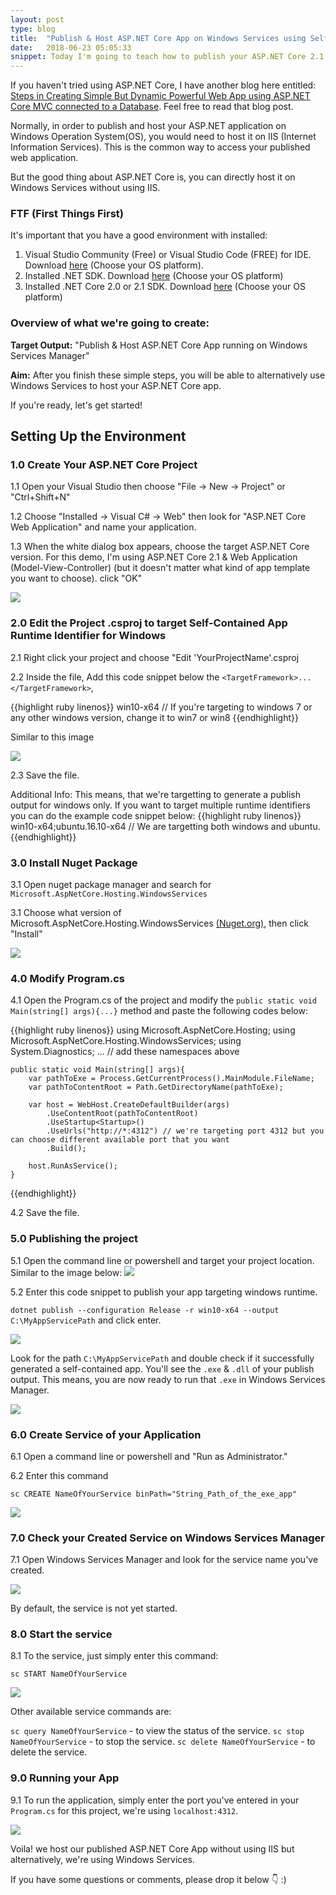 ```yaml
---
layout: post
type: blog
title:  "Publish & Host ASP.NET Core App on Windows Services using Self-Contained Application for Windows"
date:   2018-06-23 05:05:33
snippet: Today I'm going to teach how to publish your ASP.NET Core 2.1 app on Windows Service using self-contained application for windows. 
---
```


If you haven't tried using ASP.NET Core, I have another blog here entitled: <a href="https://deanilvincent.github.io/2018/01/12/steps-in-creating-simple-but-dynamic-powerful-web-app-using-asp-net-core-mvc-connected-to-a-database/">Steps in Creating Simple But Dynamic Powerful Web App using ASP.NET Core MVC connected to a Database</a>. Feel free to read that blog post. 

Normally, in order to publish and host your ASP.NET application on Windows Operation System(OS), you would need to host it on IIS (Internet Information Services). This is the common way to access your published web application.

But the good thing about ASP.NET Core is, you can directly host it on Windows Services without using IIS.

### FTF (First Things First)

It's important that you have a good environment with installed:

1. Visual Studio Community (Free) or Visual Studio Code (FREE) for IDE. Download <a href="https://www.visualstudio.com/downloads/">here</a> (Choose your OS platform).
2. Installed .NET SDK. Download <a href="https://www.microsoft.com/net/learn/get-started/windows">here</a> (Choose your OS platform)
3. Installed .NET Core 2.0 or 2.1 SDK. Download <a href="https://www.microsoft.com/net/download/windows">here</a> (Choose your OS platform)

### Overview of what we're going to create:

<strong>Target Output:</strong> "Publish & Host ASP.NET Core App running on Windows Services Manager"

<strong>Aim:</strong> After you finish these simple steps, you will be able to alternatively use Windows Services to host your ASP.NET Core app.

If you're ready, let's get started!

## Setting Up the Environment

### 1.0 Create Your ASP.NET Core Project
1.1 Open your Visual Studio then choose "File -> New -> Project" or "Ctrl+Shift+N"

1.2 Choose "Installed -> Visual C# -> Web" then look for "ASP.NET Core Web Application" and name your application.

1.3 When the white dialog box appears, choose the target ASP.NET Core version. For this demo, I'm using ASP.NET Core 2.1 & Web Application (Model-View-Controller) (but it doesn't matter what kind of app template you want to choose). click "OK"

<img src="https://user-images.githubusercontent.com/10904957/41809015-13be415e-7719-11e8-875c-7085c953a9e0.PNG" />

### 2.0 Edit the Project .csproj to target Self-Contained App Runtime Identifier for Windows

2.1 Right click your project and choose "Edit 'YourProjectName'.csproj

2.2 Inside the file, Add this code snippet below the `<TargetFramework>...</TargetFramework>`,

{{highlight ruby linenos}}
      <RuntimeIdentifier>win10-x64</RuntimeIdentifier>
      // If you're targeting to windows 7 or any other windows version, change it to win7 or win8
{{endhighlight}}

Similar to this image

<img src="https://user-images.githubusercontent.com/10904957/41809125-98502d00-771a-11e8-84b7-0b5cc30025c1.PNG" />

2.3 Save the file.

Additional Info: This means, that we're targetting to generate a publish output for windows only. If you want to target multiple runtime identifiers you can do the example code snippet below:
{{highlight ruby linenos}}
      <RuntimeIdentifier>win10-x64;ubuntu.16.10-x64</RuntimeIdentifier>
      // We are targetting both windows and ubuntu.
{{endhighlight}}

### 3.0 Install Nuget Package

3.1 Open nuget package manager and search for `Microsoft.AspNetCore.Hosting.WindowsServices`

3.1 Choose what version of Microsoft.AspNetCore.Hosting.WindowsServices <a href="https://www.nuget.org/packages/Microsoft.AspNetCore.Hosting.WindowsServices/">(Nuget.org)</a>, then click "Install"

<img src="https://user-images.githubusercontent.com/10904957/41809718-d939fb48-7724-11e8-9234-239905905248.PNG"/>

### 4.0 Modify Program.cs

4.1 Open the Program.cs of the project and modify the `public static void Main(string[] args){...}` method and paste the following codes below:

{{highlight ruby linenos}}
    using Microsoft.AspNetCore.Hosting;
    using Microsoft.AspNetCore.Hosting.WindowsServices;
    using System.Diagnostics;
    ... // add these namespaces above

    public static void Main(string[] args){
        var pathToExe = Process.GetCurrentProcess().MainModule.FileName;
        var pathToContentRoot = Path.GetDirectoryName(pathToExe);

        var host = WebHost.CreateDefaultBuilder(args)
            .UseContentRoot(pathToContentRoot)
            .UseStartup<Startup>()
            .UseUrls("http://*:4312") // we're targeting port 4312 but you can choose different available port that you want
            .Build();

        host.RunAsService();
    }
{{endhighlight}}

4.2 Save the file.

### 5.0 Publishing the project

5.1 Open the command line or powershell and target your project location.
Similar to the image below:
<img src="https://user-images.githubusercontent.com/10904957/41809723-ebdc796a-7724-11e8-9ee0-1e35013e13c1.PNG" />

5.2 Enter this code snippet to publish your app targeting windows runtime.

`dotnet publish --configuration Release -r win10-x64 --output C:\MyAppServicePath` and click enter.

<img src="https://user-images.githubusercontent.com/10904957/41809719-d96918ba-7724-11e8-9ff2-3ea6c4d9b983.PNG"/>

Look for the path `C:\MyAppServicePath` and double check if it successfully generated a self-contained app. You'll see the `.exe` & `.dll` of your publish output. This means, you are now ready to run that `.exe` in Windows Services Manager.

<img src="https://user-images.githubusercontent.com/10904957/41809769-b6863354-7725-11e8-8b04-b4aa6b9b83bb.PNG" />

### 6.0 Create Service of your Application

6.1 Open a command line or powershell and "Run as Administrator."

6.2 Enter this command

`sc CREATE NameOfYourService binPath="String_Path_of_the_exe_app"`

<img src="https://user-images.githubusercontent.com/10904957/41809820-84b297ae-7726-11e8-8afe-c2b9728272cf.PNG" />

### 7.0 Check your Created Service on Windows Services Manager

7.1 Open Windows Services Manager and look for the service name you've created.

<img src="https://user-images.githubusercontent.com/10904957/41809863-4d6ea28c-7727-11e8-95bf-bad07293e549.PNG"/>

By default, the service is not yet started.

### 8.0 Start the service

8.1 To the service, just simply enter this command:

`sc START NameOfYourService`

<img src="https://user-images.githubusercontent.com/10904957/41809894-af498a1c-7727-11e8-9b22-6d1f89a14a76.PNG" />

Other available service commands are:

`sc query NameOfYourService` - to view the status of the service.
`sc stop NameOfYourService` - to stop the service.
`sc delete NameOfYourService` - to delete the service.

### 9.0 Running your App 

9.1 To run the application, simply enter the port you've entered in your `Program.cs` for this project, we're using `localhost:4312`.

<img src="https://user-images.githubusercontent.com/10904957/41809954-8e53a6a2-7728-11e8-8118-93a1130083c4.PNG" />

Voila! we host our published ASP.NET Core App without using IIS but alternatively, we're using Windows Services.

If you have some questions or comments, please drop it below 👇 :)
